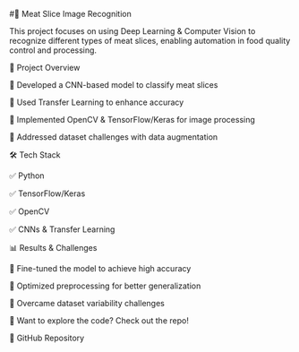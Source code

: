#🥩 Meat Slice Image Recognition

This project focuses on using Deep Learning & Computer Vision to recognize different types of meat slices, enabling automation in food quality control and processing.

🚀 Project Overview

🔹 Developed a CNN-based model to classify meat slices

🔹 Used Transfer Learning to enhance accuracy

🔹 Implemented OpenCV & TensorFlow/Keras for image processing

🔹 Addressed dataset challenges with data augmentation

🛠 Tech Stack

✅ Python

✅ TensorFlow/Keras

✅ OpenCV

✅ CNNs & Transfer Learning

📊 Results & Challenges

📌 Fine-tuned the model to achieve high accuracy

📌 Optimized preprocessing for better generalization

📌 Overcame dataset variability challenges

📌 Want to explore the code? Check out the repo!

🔗 GitHub Repository
